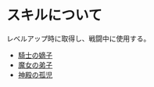# スキルについて

レベルアップ時に取得し、戦闘中に使用する。

- [騎士の嫡子](./knight.md)
- [魔女の弟子](./witch.md)
- [神殿の孤児](./priest.md)
